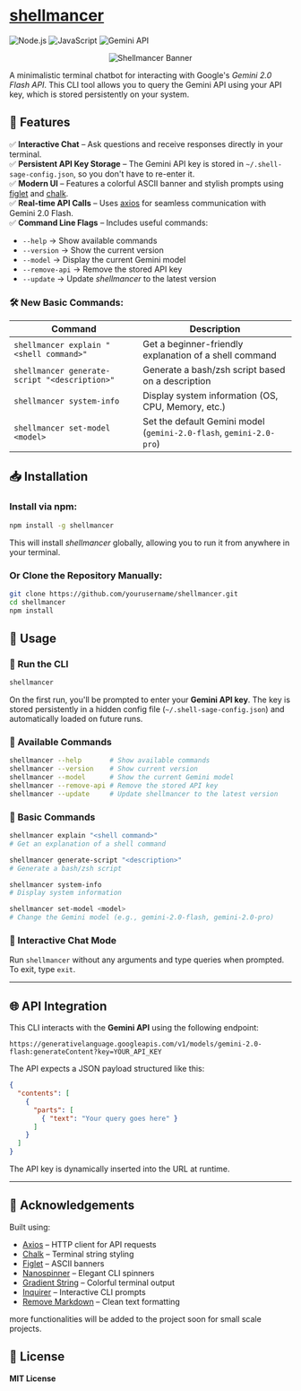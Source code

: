 # [shellmancer](https://shellmancer.vercel.app/)

![Node.js](https://img.shields.io/badge/Node.js-18%2B-green?logo=node.js)
![JavaScript](https://img.shields.io/badge/JavaScript-ES6%2B-yellow?logo=javascript)
![Gemini API](https://img.shields.io/badge/Gemini-API-blue?logo=google)

<p align="center">
  <img src="https://github.com/user-attachments/assets/036e2ce4-f360-48a5-b29c-a99edcc55c6b" alt="Shellmancer Banner"/>
</p>

A minimalistic terminal chatbot for interacting with Google's *Gemini 2.0 Flash API*. This CLI tool allows you to query the Gemini API using your API key, which is stored persistently on your system.

## 🚀 Features

✅ **Interactive Chat** – Ask questions and receive responses directly in your terminal.  
✅ **Persistent API Key Storage** – The Gemini API key is stored in `~/.shell-sage-config.json`, so you don't have to re-enter it.  
✅ **Modern UI** – Features a colorful ASCII banner and stylish prompts using [figlet](https://www.npmjs.com/package/figlet) and [chalk](https://www.npmjs.com/package/chalk).  
✅ **Real-time API Calls** – Uses [axios](https://www.npmjs.com/package/axios) for seamless communication with Gemini 2.0 Flash.  
✅ **Command Line Flags** – Includes useful commands:  
  - `--help` → Show available commands  
  - `--version` → Show the current version  
  - `--model` → Display the current Gemini model  
  - `--remove-api` → Remove the stored API key  
  - `--update` → Update *shellmancer* to the latest version  

### 🛠️ New Basic Commands:
| Command | Description |
|---------|------------|
| `shellmancer explain "<shell command>"` | Get a beginner-friendly explanation of a shell command |
| `shellmancer generate-script "<description>"` | Generate a bash/zsh script based on a description |
| `shellmancer system-info` | Display system information (OS, CPU, Memory, etc.) |
| `shellmancer set-model <model>` | Set the default Gemini model (`gemini-2.0-flash`, `gemini-2.0-pro`) |

## 📥 Installation

### Install via npm:
```bash
npm install -g shellmancer
```
This will install *shellmancer* globally, allowing you to run it from anywhere in your terminal.

### Or Clone the Repository Manually:
```bash
git clone https://github.com/yourusername/shellmancer.git
cd shellmancer
npm install
```

## 📌 Usage

### 🔹 Run the CLI
```bash
shellmancer
```
On the first run, you'll be prompted to enter your **Gemini API key**. The key is stored persistently in a hidden config file (`~/.shell-sage-config.json`) and automatically loaded on future runs.

### 🔹 Available Commands
```bash
shellmancer --help       # Show available commands
shellmancer --version    # Show current version
shellmancer --model      # Show the current Gemini model
shellmancer --remove-api # Remove the stored API key
shellmancer --update     # Update shellmancer to the latest version
```

### 🔹 Basic Commands
```bash
shellmancer explain "<shell command>"       
# Get an explanation of a shell command

shellmancer generate-script "<description>"  
# Generate a bash/zsh script

shellmancer system-info                     
# Display system information

shellmancer set-model <model>               
# Change the Gemini model (e.g., gemini-2.0-flash, gemini-2.0-pro)
```

### 🔹 Interactive Chat Mode
Run `shellmancer` without any arguments and type queries when prompted.  
To exit, type `exit`.

---

## 🌐 API Integration

This CLI interacts with the **Gemini API** using the following endpoint:
```
https://generativelanguage.googleapis.com/v1/models/gemini-2.0-flash:generateContent?key=YOUR_API_KEY
```
The API expects a JSON payload structured like this:
```json
{
  "contents": [
    {
      "parts": [
        { "text": "Your query goes here" }
      ]
    }
  ]
}
```
The API key is dynamically inserted into the URL at runtime.

---

## 🔗 Acknowledgements

Built using:
- [Axios](https://www.npmjs.com/package/axios) – HTTP client for API requests
- [Chalk](https://www.npmjs.com/package/chalk) – Terminal string styling
- [Figlet](https://www.npmjs.com/package/figlet) – ASCII banners
- [Nanospinner](https://www.npmjs.com/package/nanospinner) – Elegant CLI spinners
- [Gradient String](https://www.npmjs.com/package/gradient-string) – Colorful terminal output
- [Inquirer](https://www.npmjs.com/package/inquirer) – Interactive CLI prompts
- [Remove Markdown](https://www.npmjs.com/package/remove-markdown) – Clean text formatting

more functionalities will be added to the project soon for small scale projects.

## 📜 License

**MIT License**
